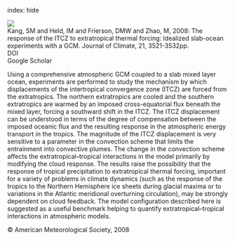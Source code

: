 index: hide

<div class="Citation">
    <div class="Citation-thumb CitationThumb-linked"  data-href="https://doi.org/10.1175/2007jcli2146.1">
      <img src="https://static.claimspace.cloud/climate-study-static/refs/thumbs/14/Kang_et_al_2008-thumb.png" />
    </div>

  <div class="Citation-body">
    <div class="Citation-text">Kang, SM and Held, IM and Frierson, DMW and Zhao, M, 2008: The response of the ITCZ to extratropical thermal forcing: Idealized slab-ocean experiments with a GCM. <span class="Article-journal">Journal of Climate, </span><span class="Article-volume">21, </span>3521-3532pp.</div>
    <div class="Citation-links">
      <div class="CitationLink" data-href="https://doi.org/10.1175/2007jcli2146.1">
        <div class="CitationLink-icon CitationLink-Doi"></div>
        <div class="CitationLink-text">DOI</div>
      </div>
      <div class="CitationLink" data-href="https://scholar.google.com/scholar?q=10.1175/2007jcli2146.1">
        <div class="CitationLink-icon CitationLink-Scholar"></div>
        <div class="CitationLink-text">Google Scholar</div>
      </div>
    </div>
  </div>
</div>

Using a comprehensive atmospheric GCM coupled to a slab mixed layer ocean, experiments are performed to study the mechanism by which displacements of the intertropical convergence zone (ITCZ) are forced from the extratropics. The northern extratropics are cooled and the southern extratropics are warmed by an imposed cross-equatorial flux beneath the mixed layer, forcing a southward shift in the ITCZ. The ITCZ displacement can be understood in terms of the degree of compensation between the imposed oceanic flux and the resulting response in the atmospheric energy transport in the tropics. The magnitude of the ITCZ displacement is very sensitive to a parameter in the convection scheme that limits the entrainment into convective plumes. The change in the convection scheme affects the extratropical–tropical interactions in the model primarily by modifying the cloud response. The results raise the possibility that the response of tropical precipitation to extratropical thermal forcing, important for a variety of problems in climate dynamics (such as the response of the tropics to the Northern Hemisphere ice sheets during glacial maxima or to variations in the Atlantic meridional overturning circulation), may be strongly dependent on cloud feedback. The model configuration described here is suggested as a useful benchmark helping to quantify extratropical–tropical interactions in atmospheric models.

<div class="Citation-copy">
&copy; American Meteorological Society, 2008
</div>